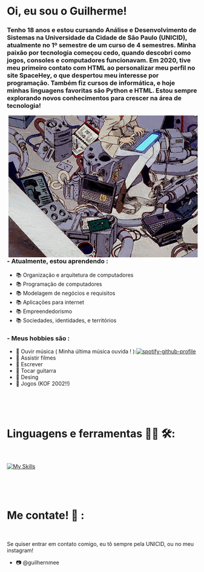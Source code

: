 # Oi, eu sou o Guilherme!

### Tenho 18 anos e estou cursando Análise e Desenvolvimento de Sistemas na Universidade da Cidade de São Paulo (UNICID), atualmente no 1º semestre de um curso de 4 semestres. Minha paixão por tecnologia começou cedo, quando descobri como jogos, consoles e computadores funcionavam. Em 2020, tive meu primeiro contato com HTML ao personalizar meu perfil no site SpaceHey, o que despertou meu interesse por programação. Também fiz cursos de informática, e hoje minhas linguagens favoritas são Python e HTML. Estou sempre explorando novos conhecimentos para crescer na área de tecnologia!


<img hight="400" width="500" alt="GIF" align="right" src="tumblr_5e2f9129ecc89fc1a9eeec549aaaa812_17dabf3b_500.gif">

### - Atualmente, estou aprendendo :
- 📚 Organização e arquitetura de computadores
- 📚 Programação de computadores
- 📚 Modelagem de negócios e requisitos
- 📚 Aplicações para internet
- 📚 Empreendedorismo
- 📚 Sociedades, identidades, e territórios

### - Meus hobbies são : 
- 🎸 Ouvir música ( Minha última música ouvida ! ):[![spotify-github-profile](https://spotify-github-profile.kittinanx.com/api/view?uid=31qugadz6c7p6yjy6wykyn4mtski&cover_image=true&theme=natemoo-re&show_offline=false&background_color=121212&interchange=false&bar_color=53b14f&bar_color_cover=false)](https://github.com/kittinan/spotify-github-profile)
- 🎸 Assistir filmes
- 🎸 Escrever
- 🎸 Tocar guitarra
- 🎸 Desing
- 🎸 Jogos (KOF 2002!!)

</br>
</br>
</br>



# Linguagens e ferramentas 👨‍💻 🛠:
</br>
<p align="center">

[![My Skills](https://skillicons.dev/icons?i=html,aiscript,python,discord,github,windows)](https://skillicons.dev)
</p>
</br>
</br>
</br>


# Me contate! 📩 :

<p>
 </br>


Se quiser entrar em contato comigo, eu tô sempre pela UNICID, ou no meu instagram!
- 📷 @guilhernmee
